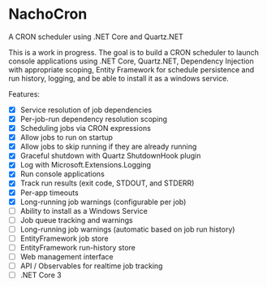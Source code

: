 # NachoCron
A CRON scheduler using .NET Core and Quartz.NET

This is a work in progress. The goal is to build a CRON scheduler to launch console applications using .NET Core, Quartz.NET, Dependency Injection with appropriate scoping, Entity Framework for schedule persistence and run history, logging, and be able to install it as a windows service.

Features:
- [x] Service resolution of job dependencies
- [x] Per-job-run dependency resolution scoping
- [x] Scheduling jobs via CRON expressions
- [x] Allow jobs to run on startup
- [x] Allow jobs to skip running if they are already running
- [x] Graceful shutdown with Quartz ShutdownHook plugin
- [x] Log with Microsoft.Extensions.Logging
- [x] Run console applications
- [x] Track run results (exit code, STDOUT, and STDERR)
- [x] Per-app timeouts
- [x] Long-running job warnings (configurable per job)
- [ ] Ability to install as a Windows Service
- [ ] Job queue tracking and warnings
- [ ] Long-running job warnings (automatic based on job run history)
- [ ] EntityFramework job store
- [ ] EntityFramework run-history store
- [ ] Web management interface
- [ ] API / Observables for realtime job tracking
- [ ] .NET Core 3
